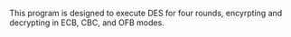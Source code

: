This program is designed to execute DES for four rounds, encyrpting and decrypting in ECB, CBC, and OFB modes.
